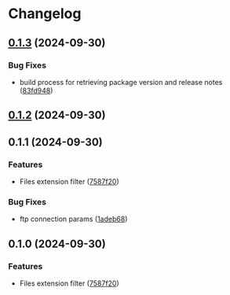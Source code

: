 # Changelog

## [0.1.3](https://github.com/jujax/vespera-scraping/compare/release-v0.1.2...release-v0.1.3) (2024-09-30)


### Bug Fixes

* build process for retrieving package version and release notes ([83fd948](https://github.com/jujax/vespera-scraping/commit/83fd94815ea369508f38aa9eca8c86396bc791b5))

## [0.1.2](https://github.com/jujax/vespera-scraping/compare/release-v0.1.1...release-v0.1.2) (2024-09-30)

## 0.1.1 (2024-09-30)


### Features

* Files extension filter ([7587f20](https://github.com/jujax/vespera-scraping/commit/7587f206753154f40cf382fdf2cd4e792e84aa1a))


### Bug Fixes

* ftp connection params ([1adeb68](https://github.com/jujax/vespera-scraping/commit/1adeb684326e57fadd139f65a9f0e4d576d12e2a))

## 0.1.0 (2024-09-30)

### Features

- Files extension filter ([7587f20](https://github.com/jujax/vespera-scraping/commit/7587f206753154f40cf382fdf2cd4e792e84aa1a))
